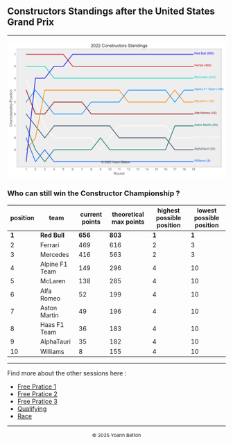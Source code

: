 ## Constructors Standings after the United States Grand Prix

---

<img src="/output/2022-10-23_United_States_Grand_Prix/constructors_standings_championship_white.svg?raw=true"/>

### Who can still win the Constructor Championship ?

| position | team           | current points | theoretical max points | highest possible position | lowest possible position |
| -------- | -------------- | -------------- | ---------------------- | ------------------------- | ------------------------ |
| **1**        | **Red Bull**       | **656**            | **803**                    | **1**                         | **1**                        |
| 2        | Ferrari        | 469            | 616                    | 2                         | 3                        |
| 3        | Mercedes       | 416            | 563                    | 2                         | 3                        |
| 4        | Alpine F1 Team | 149            | 296                    | 4                         | 10                       |
| 5        | McLaren        | 138            | 285                    | 4                         | 10                       |
| 6        | Alfa Romeo     | 52             | 199                    | 4                         | 10                       |
| 7        | Aston Martin   | 49             | 196                    | 4                         | 10                       |
| 8        | Haas F1 Team   | 36             | 183                    | 4                         | 10                       |
| 9        | AlphaTauri     | 35             | 182                    | 4                         | 10                       |
| 10       | Williams       | 8              | 155                    | 4                         | 10                       |

--- 

Find more about the other sessions here :
  - [Free Pratice 1](/page/FP1/2022-10-23_United_States_Grand_Prix)  
  - [Free Pratice 2](/page/FP2/2022-10-23_United_States_Grand_Prix) 
  - [Free Pratice 3](/page/FP3/2022-10-23_United_States_Grand_Prix)
  - [Qualifying](/page/Qualifying/2022-10-23_United_States_Grand_Prix) 
  - [Race](/page/Race/2022-10-23_United_States_Grand_Prix)

---

<div style="text-align: center">
  <p style="font-size:11px">&copy; 2025 Yoann Betton</p>
</div>

<!-- ---

<p style="font-size:11px">Page generated from <a href="https://github.com/yoannbtn/yoannbtn.github.io">github.com/yoannbtn</a>.</p> -->